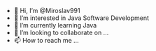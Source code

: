 - 👋 Hi, I’m @Miroslav991
- 👀 I’m interested in Java Software Development
- 🌱 I’m currently learning Java 
- 💞️ I’m looking to collaborate on ...
- 📫 How to reach me ...

<!---
Miroslav991/Miroslav991 is a ✨ special ✨ repository because its `README.md` (this file) appears on your GitHub profile.
You can click the Preview link to take a look at your changes.
--->
